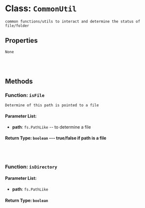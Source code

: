 # Class: `CommonUtil`

    common functions/utils to interact and determine the status of file/folder

## Properties

`None`

<br/>
<br/>

## Methods

### Function: `isFile`

    Determine of this path is pointed to a file

#### Parameter List:

- **path**: `fs.PathLike` -- to determine a file


#### Return Type: `boolean` --- true/false if path is a file

<br/>
<br/>

### Function: `isDirectory`

    

#### Parameter List:

- **path**: `fs.PathLike` 


#### Return Type: `boolean` 

